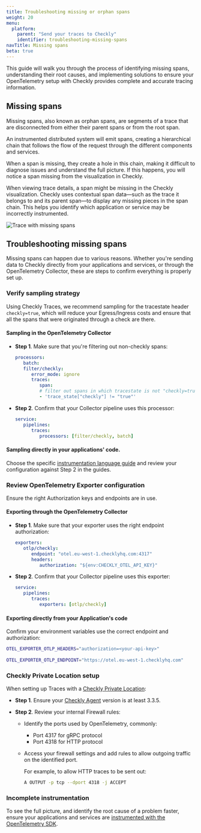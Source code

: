 ```yaml
---
title: Troubleshooting missing or orphan spans
weight: 20
menu:
  platform:
    parent: "Send your traces to Checkly"
    identifier: troubleshooting-missing-spans
navTitle: Missing spans
beta: true
---
```


This guide will walk you through the process of identifying missing spans, understanding their root causes, and implementing solutions to ensure your OpenTelemetry setup with Checkly provides complete and accurate tracing information. 

## Missing spans

Missing spans, also known as orphan spans, are segments of a trace that are disconnected from either their parent spans or from the root span.

An instrumented distributed system will emit spans, creating a hierarchical chain that follows the flow of the request through the different components and services.

When a span is missing, they create a hole in this chain, making it difficult to diagnose issues and understand the full picture. If this happens, you will notice a span missing from the visualization in Checkly.

When viewing trace details, a span might be missing in the Checkly visualization. 
Checkly uses contextual span data—such as the trace it belongs to and its parent span—to display any missing pieces in the span chain. This helps you identify which application or service may be incorrectly instrumented.

![Trace with missing spans](/docs/images/otel/traces-missing-spans.png)


## Troubleshooting missing spans

Missing spans can happen due to various reasons. Whether you're sending data to Checkly directly from your applications and services, or through the OpenTelemetry Collector, these are steps to confirm everything is properly set up.

### Verify sampling strategy

   Using Checkly Traces, we recommend sampling for the tracestate header `checkly=true`, which will reduce your Egress/Ingress costs and ensure that all the spans that were originated through a check are there.

   #### Sampling in the OpenTelemetry Collector

   * **Step 1**. Make sure that you're filtering out non-checkly spans:

      ```yaml
      processors:
         batch:
         filter/checkly:
            error_mode: ignore
            traces:
               span:
               # filter out spans in which tracestate is not "checkly=true"
               - 'trace_state["checkly"] != "true"'
      ``` 
   * **Step 2**. Confirm that your Collector pipeline uses this processor:

      ```yaml
      service:
         pipelines:
            traces:
               processors: [filter/checkly, batch]
      ```

   #### Sampling directly in your applications' code. 
   Choose the specific [instrumentation language guide](docs/traces-open-telemetry/instrumenting-code/) and review your configuration against Step 2 in the guides.

### Review OpenTelemetry Exporter configuration
  
Ensure the right Authorization keys and endpoints are in use.

   #### Exporting through the OpenTelemetry Collector
      
   * **Step 1**. Make sure that your exporter uses the right endpoint authorization:

      ```yaml
      exporters:
         otlp/checkly:
            endpoint: "otel.eu-west-1.checklyhq.com:4317"
            headers:
               authorization: "${env:CHECKLY_OTEL_API_KEY}"
      ``` 
   * **Step 2**. Confirm that your Collector pipeline uses this exporter:

      ```yaml
      service:
         pipelines:
            traces:
               exporters: [otlp/checkly]
      ```

#### Exporting directly from your Application's code
   
   Confirm your environment variables use the correct endpoint and authorization:

   ```bash
   OTEL_EXPORTER_OTLP_HEADERS="authorization=<your-api-key>"
         
   OTEL_EXPORTER_OTLP_ENDPOINT="https://otel.eu-west-1.checklyhq.com"
   ```

### Checkly Private Location setup
   When setting up Traces with a [Checkly Private Location](docs/private-locations/#configuring-a-private-location):
  * **Step 1**. Ensure your [Checkly Agent](https://hub.docker.com/r/checkly/agent) version is at least 3.3.5.
  
  * **Step 2**. Review your internal Firewall rules: 
    * Identify the ports used by OpenTelemetry, commonly:
      * Port 4317 for gRPC protocol
      * Port 4318 for HTTP protocol
  
    * Access your firewall settings and add rules to allow outgoing traffic on the identified port.
  
      For example, to allow HTTP traces to be sent out:

      ```bash
      A OUTPUT -p tcp --dport 4318 -j ACCEPT
      ```


### Incomplete instrumentation
   
   To see the full picture, and identify the root cause of a problem faster, ensure your applications and services are [instrumented with the OpenTelemetry SDK](docs/traces-open-telemetry/instrumenting-code/).
    